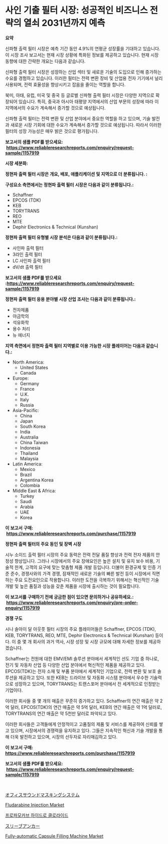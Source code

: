 <p><h1>사인 기출 필터 시장: 성공적인 비즈니스 전략의 열쇠 2031년까지 예측</h1></p><p><strong>요약</strong></p>
<p><p>신파형 출력 필터 시장은 예측 기간 동안 4.9%의 연평균 성장률을 기대하고 있습니다. 이 시장 조사 보고서는 현재 시장 상황에 특화된 정보를 제공하고 있습니다. 현재 시장 동향에 대한 간략한 개요는 다음과 같습니다.</p><p>신파형 출력 필터 시장은 성장하는 산업 섹터 및 새로운 기술의 도입으로 인해 증가하는 수요를 경험하고 있습니다. 이러한 필터는 전력 변환 장비 및 산업용 전자 기기에서 널리 사용되며, 전력 효율성을 향상시키고 잡음을 줄이는 역할을 합니다.</p><p>북미, 아태, 유럽, 미국 및 중국 등 글로벌 신파형 출력 필터 시장은 다양한 지역으로 확장되어 있습니다. 특히, 중국과 아시아 태평양 지역에서의 산업 부문의 성장에 따라 이 지역에서의 수요가 계속해서 증가할 것으로 예상됩니다.</p><p>신파형 출력 필터는 전력 변환 및 산업 분야에서 중요한 역할을 하고 있으며, 기술 발전과 새로운 시장 기회에 대한 수요가 계속해서 증가할 것으로 예상됩니다. 따라서 이러한 필터의 성장 가능성은 매우 밝은 것으로 평가됩니다.</p></p>
<p><strong>보고서의 샘플 PDF를 받으세요: &nbsp;<a href="https://www.reliableresearchreports.com/enquiry/request-sample/1157919">https://www.reliableresearchreports.com/enquiry/request-sample/1157919</a></strong></p>
<p><strong>시장 세분화:</strong></p>
<p><strong> 정현파 출력 필터 시장은 개요, 배포, 애플리케이션 및 지역으로 더 분류됩니다. :</strong></p>
<p><strong>구성요소 측면에서는 정현파 출력 필터 시장은 다음과 같이 분류됩니다.:</strong></p>
<p><ul><li>Schaffner</li><li>EPCOS (TDK)</li><li>KEB</li><li>TORYTRANS</li><li>REO</li><li>MTE</li><li>Dephir Electronics & Technical (Kunshan)</li></ul></p>
<p><strong> 정현파 출력 필터 유형별 시장 분석은 다음과 같이 분류됩니다.:</strong></p>
<p><ul><li>사인파 출력 필터</li><li>3라인 출력 필터</li><li>LC 사인파 출력 필터</li><li>dV/dt 출력 필터</li></ul></p>
<p><strong>보고서의 샘플 PDF를 받으세요 :<a href="https://www.reliableresearchreports.com/enquiry/request-sample/1157919">https://www.reliableresearchreports.com/enquiry/request-sample/1157919</a></strong></p>
<p><strong> 정현파 출력 필터 응용 분야별 시장 산업 조사는 다음과 같이 분류됩니다.:</strong></p>
<p><ul><li>전자제품</li><li>야금학의</li><li>석유화학</li><li>용수 처리</li><li>뉴 에너지</li></ul></p>
<p><strong>지역 측면에서 정현파 출력 필터 지역별로 이용 가능한 시장 플레이어는 다음과 같습니다.:</strong></p>
<p><ul>
    <li>
        North America:
        <ul>
            <li>United States</li>
            <li>Canada</li>
        </ul>
    </li>
    <li>
        Europe:
        <ul>
            <li>Germany</li>
            <li>France</li>
            <li>U.K.</li>
            <li>Italy</li>
            <li>Russia</li>
        </ul>
    </li>
    <li>
        Asia-Pacific:
        <ul>
            <li>China</li>
            <li>Japan</li>
            <li>South Korea</li>
            <li>India</li>
            <li>Australia</li>
            <li>China Taiwan</li>
            <li>Indonesia</li>
            <li>Thailand</li>
            <li>Malaysia</li>
        </ul>
    </li>
    <li>
        Latin America:
        <ul>
            <li>Mexico</li>
            <li>Brazil</li>
            <li>Argentina Korea</li>
            <li>Colombia</li>
        </ul>
    </li>
    <li>
        Middle East & Africa:
        <ul>
            <li>Turkey</li>
            <li>Saudi</li>
            <li>Arabia</li>
            <li>UAE</li>
            <li>Korea</li>
        </ul>
    </li>
    </ul></p>
<p><strong>이 보고서 구매: &nbsp;<a href="https://www.reliableresearchreports.com/purchase/1157919">https://www.reliableresearchreports.com/purchase/1157919</a></strong></p>
<p><strong>정현파 출력 필터의 주요 동인 및 장벽 시장</strong></p>
<p><p>시누 소이드 출력 필터 시장의 주요 동력은 전력 전달 품질 향상과 전력 전자 제품의 안정성 향상입니다. 그러나 시장에서의 주요 장애요인은 높은 설치 및 유지 보수 비용, 기술적 한계, 고객의 요구에 맞는 맞춤형 제품 개발 등입니다. 더불어 환경규제 및 인증 기준 준수, 경쟁사와의 가격 경쟁, 잠재적인 새로운 기술의 빠른 발전 등이 시장에서 직면하는 주요 도전요인으로 작용합니다. 이러한 도전을 극복하기 위해서는 혁신적인 기술 개발 및 높은 품질과 성능을 갖춘 제품을 시장에 출시하는 것이 필요합니다.</p></p>
<p><strong>이 보고서를 구매하기 전에 궁금한 점이 있으면 문의하거나 공유하세요.: &nbsp;<a href="https://www.reliableresearchreports.com/enquiry/pre-order-enquiry/1157919">https://www.reliableresearchreports.com/enquiry/pre-order-enquiry/1157919</a></strong></p>
<p><strong>경쟁 구도</strong></p>
<p><p>시나 솔아이 달 아웃풋 필터 시장의 주요 플레이어들은 Schaffner, EPCOS (TDK), KEB, TORYTRANS, REO, MTE, Dephir Electronics & Technical (Kunshan) 등이다. 이 중 몇 개 회사의 과거 역사, 시장 성장 및 시장 규모에 대해 자세한 정보를 제공하겠습니다.</p><p>Schaffner는 전원에 대한 EMV/EMI 솔루션 분야에서 세계적인 선도 기업 중 하나로, 전기 및 자동차 산업 등 다양한 산업 분야에서 혁신적인 제품을 제공하고 있다. EPCOS(TDK)는 전자 소재 및 부품 분야에서 세계적인 기업으로, 전력 변환 및 보호 솔루션을 제공하고 있다. 또한 KEB는 드라이브 및 자동화 시스템 분야에서 우수한 기술력으로 성장하고 있으며, TORYTRANS는 트랜스포머 분야에서 전 세계적으로 인정받는 기업이다.</p><p>이러한 회사들 중 몇 개의 매출은 꾸준히 증가하고 있다. Schaffner의 연간 매출은 약 2억 달러, EPCOS(TDK)의 연간 매출은 약 5억 달러, KEB의 연간 매출은 약 1억 달러로, TORYTRANS의 연간 매출은 약 5천만 달러로 파악되고 있다.</p><p>이러한 회사들은 고객들에게 안정적이고 고품질의 제품 및 서비스를 제공하여 신뢰를 쌓고 있으며, 시장에서의 경쟁력을 유지하고 있다. 그들은 지속적인 혁신과 기술 개발을 통해 더욱 발전하고 있으며, 시장의 선두자로 자리매김하고 있다.</p></p>
<p><strong>이 보고서 구매: &nbsp; <a href="https://www.reliableresearchreports.com/purchase/1157919">https://www.reliableresearchreports.com/purchase/1157919</a></strong></p>
<p><strong>보고서의 샘플 PDF를 받으세요: &nbsp;<a href="https://www.reliableresearchreports.com/enquiry/request-sample/1157919">https://www.reliableresearchreports.com/enquiry/request-sample/1157919</a></strong><strong></strong></p>
<p>&nbsp;</p>
<p><p><a href="https://medium.com/@mt14785/%E3%82%AA%E3%83%95%E3%82%A3%E3%82%B9%E7%94%A8%E3%82%B5%E3%82%A6%E3%83%B3%E3%83%89%E3%83%9E%E3%82%B9%E3%82%AD%E3%83%B3%E3%82%B0%E3%82%B7%E3%82%B9%E3%83%86%E3%83%A0%E3%81%AE%E5%B8%82%E5%A0%B4%E5%88%86%E6%9E%90-%E3%81%9D%E3%81%AE%E5%B9%B4%E9%96%93%E6%88%90%E9%95%B7%E7%8E%87-%E5%B8%82%E5%A0%B4%E3%82%BB%E3%82%B0%E3%83%A1%E3%83%B3%E3%83%86%E3%83%BC%E3%82%B7%E3%83%A7%E3%83%B3-%E3%81%9D%E3%81%97%E3%81%A6%E3%82%B0%E3%83%AD%E3%83%BC%E3%83%90%E3%83%AB%E7%94%A3%E6%A5%AD%E6%A6%82%E8%A6%81-978cd42ed1d5">オフィスサウンドマスキングシステム</a></p><p><a href="https://issuu.com/reportprime-2/docs/fludarabine-injection-market-size-2030.pptx">Fludarabine Injection Market</a></p><p><a href="https://github.com/plelbej847484502/Market-Research-Report-List-1/blob/main/8538734191032.md">프로파모카브 하이드로 클로라이드</a></p><p><a href="https://medium.com/@jamiebertrgnaum3545/%E3%82%B9%E3%83%AA%E3%83%BC%E3%83%96%E3%82%A2%E3%83%B3%E3%82%AB%E3%83%BC%E5%B8%82%E5%A0%B4%E3%83%AC%E3%83%9D%E3%83%BC%E3%83%88%E3%81%AF-%E3%81%93%E3%81%AE%E5%B8%82%E5%A0%B4%E3%81%AE%E6%9C%80%E6%96%B0%E3%83%88%E3%83%AC%E3%83%B3%E3%83%89%E3%81%A8%E6%88%90%E9%95%B7%E6%A9%9F%E4%BC%9A%E3%82%92%E6%98%8E%E3%82%89%E3%81%8B%E3%81%AB%E3%81%97%E3%81%A6%E3%81%84%E3%81%BE%E3%81%99-8945e74f85ee">スリーブアンカー</a></p><p><a href="https://ivy-potential-64b.notion.site/Fully-automatic-Capsule-Filling-Machine-Market-Size-Growth-Outlook-from-2024-to-2031-projecting-at-e2d9060677e340fc837a15643b75541d">Fully-automatic Capsule Filling Machine Market</a></p></p>
